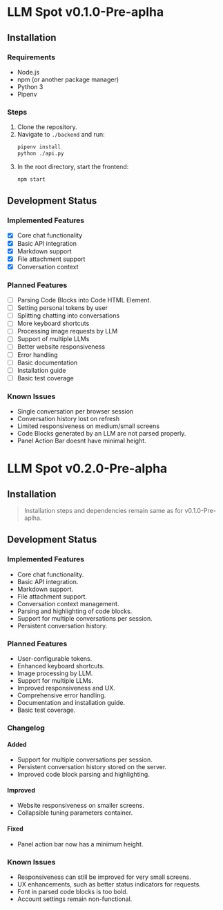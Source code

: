 


# LLM Spot v0.1.0-Pre-aplha


## Installation

### Requirements
- Node.js
- npm (or another package manager)
- Python 3
- Pipenv

### Steps
1. Clone the repository.
2. Navigate to `./backend` and run:
   ```bash
   pipenv install
   python ./api.py
   ```
3. In the root directory, start the frontend:
	```bash
	npm start
	```

## Development Status

### Implemented Features
- [x] Core chat functionality
- [x] Basic API integration
- [x] Markdown support
- [x] File attachment support
- [x] Conversation context

### Planned Features
- [ ] Parsing Code Blocks into Code HTML Element.
- [ ] Setting personal tokens by user
- [ ] Splitting chatting into conversations
- [ ] More keyboard shortcuts
- [ ] Processing image requests by LLM
- [ ] Support of multiple LLMs
- [ ] Better website responsiveness
- [ ] Error handling
- [ ] Basic documentation
- [ ] Installation guide
- [ ] Basic test coverage

### Known Issues
- Single conversation per browser session
- Conversation history lost on refresh
- Limited responsiveness on medium/small screens
- Code Blocks generated by an LLM are not parsed properly.
- Panel Action Bar doesnt have minimal height.

# LLM Spot v0.2.0-Pre-alpha

## Installation

> Installation steps and dependencies remain same as for v0.1.0-Pre-aplha.

## Development Status

### Implemented Features

- Core chat functionality.
- Basic API integration.
- Markdown support.
- File attachment support.
- Conversation context management.
- Parsing and highlighting of code blocks.
- Support for multiple conversations per session.
- Persistent conversation history.

### Planned Features

- User-configurable tokens.
- Enhanced keyboard shortcuts.
- Image processing by LLM.
- Support for multiple LLMs.
- Improved responsiveness and UX.
- Comprehensive error handling.
- Documentation and installation guide.
- Basic test coverage.
### Changelog

#### Added

- Support for multiple conversations per session.
- Persistent conversation history stored on the server.
- Improved code block parsing and highlighting.

#### Improved

- Website responsiveness on smaller screens.
- Collapsible tuning parameters container.

#### Fixed

- Panel action bar now has a minimum height.

### Known Issues

- Responsiveness can still be improved for very small screens.
- UX enhancements, such as better status indicators for requests.
- Font in parsed code blocks is too bold.
- Account settings remain non-functional.